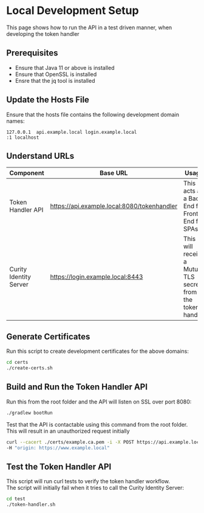 # Local Development Setup

This page shows how to run the API in a test driven manner, when developing the token handler 

## Prerequisites

- Ensure that Java 11 or above is installed
- Ensure that OpenSSL is installed
- Ensre that the jq tool is installed

## Update the Hosts File

Ensure that the hosts file contains the following development domain names:

```text
127.0.0.1  api.example.local login.example.local
:1 localhost
```

## Understand URLs

| Component | Base URL | Usage |
| --------- | -------- | ----- |
| Token Handler API | https://api.example.local:8080/tokenhandler | This acts as a Back End for Front End for SPAs |
| Curity Identity Server | https://login.example.local:8443 | This will receive a Mutual TLS secret from the token handler | 

## Generate Certificates

Run this script to create development certificates for the above domains: 

```bash
cd certs
./create-certs.sh
```

## Build and Run the Token Handler API

Run this from the root folder and the API will listen on SSL over port 8080: 

```bash
./gradlew bootRun
```

Test that the API is contactable using this command from the root folder.\
This will result in an unauthorized request initially

```bash
curl --cacert ./certs/example.ca.pem -i -X POST https://api.example.local:8080/tokenhandler/login/start \
-H "origin: https://www.example.local"
```

## Test the Token Handler API

This script will run curl tests to verify the token handler workflow.\
The script will initially fail when it tries to call the Curity Identity Server:

```bash
cd test
./token-handler.sh
```